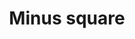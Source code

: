 ---
title: Minus square
categories:
tags:
icon: minus-square
svg: '<svg xmlns="http://www.w3.org/2000/svg" width="24" height="24" fill="none" viewBox="0 0 24 24" stroke-width="1.5" stroke-linecap="round" stroke-linejoin="round" stroke="currentColor"><path d="M8.667 12h7M2 12c0-4.714 0-7.071 1.464-8.536C4.93 2 7.286 2 12 2c4.714 0 7.071 0 8.535 1.464C22 4.93 22 7.286 22 12c0 4.714 0 7.071-1.465 8.535C19.072 22 16.714 22 12 22s-7.071 0-8.536-1.465C2 19.072 2 16.714 2 12Z"/></svg>'
---